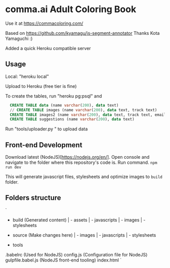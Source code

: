 # comma.ai Adult Coloring Book

Use it at https://commacoloring.com/

Based on https://github.com/kyamagu/js-segment-annotator
Thanks Kota Yamaguchi :)

Added a quick Heroku compatible server

## Usage

Local: "heroku local"

Upload to Heroku (free tier is fine)

To create the tables, run "heroku pg:psql" and
```sql
  CREATE TABLE data (name varchar(200), data text)
  // CREATE TABLE images (name varchar(200), data text, track text)
  CREATE TABLE images2 (name varchar(200), data text, track text, email text, gid text)
  CREATE TABLE suggestions (name varchar(200), data text)
```

Run "tools/uploader.py <paths to png files>" to upload data

## Front-end Development
Download latest (NodeJS)[https://nodejs.org/en/].
Open console and navigate to the folder where this repository's code is.
Run command.
`
npm run dev
`

This will generate javascript files, stylesheets and optimize images to `build` folder.

## Folders structure
`
- build (Generated content)
  | - assets
    | - javascripts
    | - images
    | - stylesheets

- source (Make changes here)
  | - images
  | - javascripts
  | - stylesheets

- tools

.babelrc (Used for NodeJS)
config.js (Configuration file for NodeJS)
gulpfile.babel.js (NodeJS front-end tooling)
index.html
`
